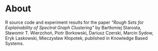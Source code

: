 
# About

R source code and experiment results for the paper
_"Rough Sets for Explainability of Spectral Graph Clustering"_ 
by Bartłomiej Starosta, Sławomir T. Wierzchoń, Piotr Borkowski, Dariusz Czerski, Marcin Sydow, Eryk Laskowski, Mieczysław Kłopotek,
published in Knowledge Based Systems.
